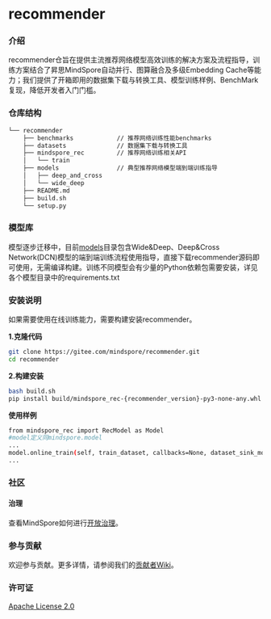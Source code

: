 # recommender

### 介绍

recommender仓旨在提供主流推荐网络模型高效训练的解决方案及流程指导，训练方案结合了昇思MindSpore自动并行、图算融合及多级Embedding Cache等能力；我们提供了开箱即用的数据集下载与转换工具、模型训练样例、BenchMark复现，降低开发者入门门槛。

### 仓库结构 

```bash
└── recommender
    ├── benchmarks            // 推荐网络训练性能benchmarks
    ├── datasets              // 数据集下载与转换工具
    ├── mindspore_rec         // 推荐网络训练相关API
    │   └── train
    ├── models                // 典型推荐网络模型端到端训练指导
    │   ├── deep_and_cross
    │   └── wide_deep
    ├── README.md
    ├── build.sh
    └── setup.py
```

### 模型库

模型逐步迁移中，目前[models](models)目录包含Wide&Deep、Deep&Cross Network(DCN)模型的端到端训练流程使用指导，直接下载recommender源码即可使用，无需编译构建。训练不同模型会有少量的Python依赖包需要安装，详见各个模型目录中的requirements.txt


### 安装说明

如果需要使用在线训练能力，需要构建安装recommender。

**1.克隆代码**

```bash
git clone https://gitee.com/mindspore/recommender.git
cd recommender
```

**2.构建安装**

```bash
bash build.sh
pip install build/mindspore_rec-{recommender_version}-py3-none-any.whl
```

**使用样例**

```bash
from mindspore_rec import RecModel as Model
#model定义同mindspore.model
...
model.online_train(self, train_dataset, callbacks=None, dataset_sink_mode=True)
...
```


### 社区
#### 治理
查看MindSpore如何进行[开放治理](https://gitee.com/mindspore/community/blob/master/governance.md)。

### 参与贡献

欢迎参与贡献。更多详情，请参阅我们的[贡献者Wiki](https://gitee.com/mindspore/mindspore/blob/master/CONTRIBUTING.md)。

### 许可证
[Apache License 2.0](https://gitee.com/mindspore/recommender/blob/master/LICENSE)